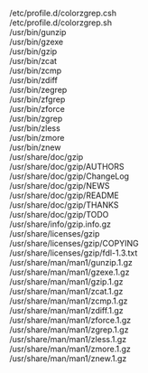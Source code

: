 /etc/profile.d/colorzgrep.csh  
/etc/profile.d/colorzgrep.sh  
/usr/bin/gunzip  
/usr/bin/gzexe  
/usr/bin/gzip  
/usr/bin/zcat  
/usr/bin/zcmp  
/usr/bin/zdiff  
/usr/bin/zegrep  
/usr/bin/zfgrep  
/usr/bin/zforce  
/usr/bin/zgrep  
/usr/bin/zless  
/usr/bin/zmore  
/usr/bin/znew  
/usr/share/doc/gzip  
/usr/share/doc/gzip/AUTHORS  
/usr/share/doc/gzip/ChangeLog  
/usr/share/doc/gzip/NEWS  
/usr/share/doc/gzip/README  
/usr/share/doc/gzip/THANKS  
/usr/share/doc/gzip/TODO  
/usr/share/info/gzip.info.gz  
/usr/share/licenses/gzip  
/usr/share/licenses/gzip/COPYING  
/usr/share/licenses/gzip/fdl-1.3.txt  
/usr/share/man/man1/gunzip.1.gz  
/usr/share/man/man1/gzexe.1.gz  
/usr/share/man/man1/gzip.1.gz  
/usr/share/man/man1/zcat.1.gz  
/usr/share/man/man1/zcmp.1.gz  
/usr/share/man/man1/zdiff.1.gz  
/usr/share/man/man1/zforce.1.gz  
/usr/share/man/man1/zgrep.1.gz  
/usr/share/man/man1/zless.1.gz  
/usr/share/man/man1/zmore.1.gz  
/usr/share/man/man1/znew.1.gz  
